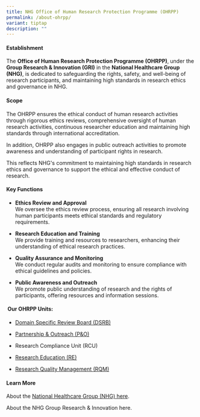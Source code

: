 ```yaml
---
title: NHG Office of Human Research Protection Programme (OHRPP)
permalink: /about-ohrpp/
variant: tiptap
description: ""
---
```

<h4><strong>Establishment</strong></h4>
<p>The <strong>Office of Human Research Protection Programme (OHRPP)</strong>,<strong> </strong>under
the <strong>Group Research &amp; Innovation (GRI)</strong> in the <strong>National Healthcare Group (NHG)</strong>,
is dedicated to safeguarding the rights, safety, and well-being of research
participants, and maintaining high standards in research ethics and governance
in NHG.</p>
<p></p>
<h4><strong>Scope</strong></h4>
<p>The OHRPP ensures the ethical conduct of human research activities through
rigorous ethics reviews, comprehensive oversight of human research activities,
continuous researcher education and maintaining high standards through
international accreditation.</p>
<p>In addition, OHRPP also engages in public outreach activities to promote
awareness and understanding of participant rights in research.</p>
<p>This reflects NHG's commitment to maintaining high standards in research
ethics and governance to support the ethical and effective conduct of research.</p>
<p></p>
<h4><strong>Key Functions</strong></h4>
<ul data-tight="true" class="tight">
<li>
<p><strong>Ethics Review and Approval</strong>
<br>We oversee the ethics review process, ensuring all research involving
human participants meets ethical standards and regulatory requirements.</p>
</li>
<li>
<p><strong>Research Education and Training</strong>
<br>We provide training and resources to researchers, enhancing their understanding
of ethical research practices.</p>
</li>
<li>
<p><strong>Quality Assurance and Monitoring</strong>
<br>We conduct regular audits and monitoring to ensure compliance with ethical
guidelines and policies.</p>
</li>
<li>
<p><strong>Public Awareness and Outreach</strong>
<br>We promote public understanding of research and the rights of participants,
offering resources and information sessions.</p>
</li>
</ul>
<h4>&nbsp;<strong>Our OHRPP Units:</strong></h4>
<ul data-tight="true" class="tight">
<li>
<p><a href="/dsrb/" rel="noopener nofollow" target="_blank">Domain Specific Review Board (DSRB)</a>
</p>
</li>
<li>
<p><a href="/po/" rel="noopener nofollow" target="_blank">Partnership &amp; Outreach (P&amp;O)</a>
</p>
</li>
<li>
<p>Research Compliance Unit (RCU)</p>
</li>
<li>
<p><a href="/re/" rel="noopener nofollow" target="_blank">Research Education (RE)</a>
</p>
</li>
<li>
<p><a href="/rqm/" rel="noopener nofollow" target="_blank">Research Quality Management (RQM)</a>
</p>
</li>
</ul>
<p></p>
<h4><strong>Learn More</strong></h4>
<p>About the <a href="https://corp.nhg.com.sg/AboutNHG/Pages/Mission,-Vision-and-Values.aspx" rel="noopener nofollow" target="_blank">National Healthcare Group (NHG) here</a>.</p>
<p>About the NHG Group Research &amp; Innovation here.</p>
<p></p>
<p></p>